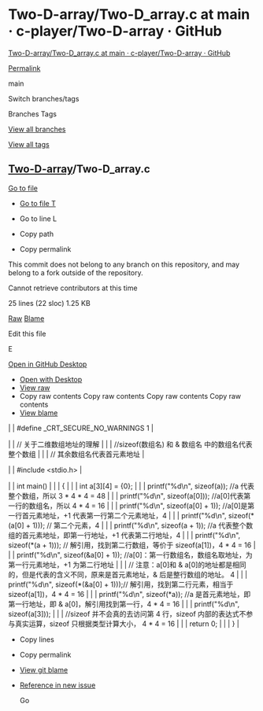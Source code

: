 # Two-D-array/Two-D_array.c at main · c-player/Two-D-array · GitHub
[Two-D-array/Two-D_array.c at main · c-player/Two-D-array · GitHub](https://hub.gitfast.tk/c-player/Two-D-array/blob/main/Two-D_array.c) 

 [Permalink](/c-player/Two-D-array/blob/2e4d91d62c91ec31efaacd715a1d59088e2394f4/Two-D_array.c)

main

Switch branches/tags

Branches Tags

[View all branches](/c-player/Two-D-array/branches)

[View all tags](/c-player/Two-D-array/tags)

## [Two-D-array](/c-player/Two-D-array)/**Two-D_array.c**

[Go to file](/c-player/Two-D-array/find/main)

-   [Go to file T](/c-player/Two-D-array/find/main)

-   Go to line L

-   Copy path

-   Copy permalink

This commit does not belong to any branch on this repository, and may belong to a fork outside of the repository.

Cannot retrieve contributors at this time

25 lines (22 sloc) 1.25 KB

[Raw](/c-player/Two-D-array/raw/main/Two-D_array.c) [Blame](/c-player/Two-D-array/blame/main/Two-D_array.c)

 Edit this file

E

[Open in GitHub Desktop](https://desktop.github.com)

-   [Open with Desktop](https://desktop.github.com)
-   [View raw](/c-player/Two-D-array/raw/main/Two-D_array.c)
-   Copy raw contents Copy raw contents Copy raw contents Copy raw contents
-   [View blame](/c-player/Two-D-array/blame/main/Two-D_array.c)

|  | #define \_CRT_SECURE_NO_WARNINGS 1 |

|  | // 关于二维数组地址的理解 |
|  | //sizeof(数组名) 和 & 数组名 中的数组名代表整个数组 |
|  | // 其余数组名代表首元素地址 |

|  | #include &lt;stdio.h> \|

|  | int main() |
|  | { |
|  | int a\[3]\[4] = {0}; |
|  | printf("%d\\n", sizeof(a)); //a 代表整个数组，所以 3 \* 4 \* 4 = 48 |
|  | printf("%d\\n", sizeof(a\[0])); //a\[0]代表第一行的数组名，所以 4 \* 4 = 16 |
|  | printf("%d\\n", sizeof(a\[0] + 1)); //a\[0]是第一行首元素地址，+1 代表第一行第二个元素地址，4 |
|  | printf("%d\\n", sizeof(\*(a\[0] + 1))); // 第二个元素，4 |
|  | printf("%d\\n", sizeof(a + 1)); //a 代表整个数组的首元素地址，即第一行地址，+1 代表第二行地址，4 |
|  | printf("%d\\n", sizeof(\*(a + 1))); // 解引用，找到第二行数组，等价于 sizeof(a\[1])，4 \* 4 = 16 |
|  | printf("%d\\n", sizeof(&a\[0] + 1)); //a\[0]：第一行数组名，数组名取地址，为第一行元素地址，+1 为第二行地址 |
|  | // 注意：a\[0]和 & a\[0]的地址都是相同的，但是代表的含义不同，原来是首元素地址，& 后是整行数组的地址。 4 |
|  | printf("%d\\n", sizeof(\*(&a\[0] + 1)));// 解引用，找到第二行元素，相当于 sizeof(a\[1])，4 \* 4 = 16 |
|  | printf("%d\\n", sizeof(\*a)); //a 是首元素地址，即第一行地址，即 & a\[0]，解引用找到第一行，4 \* 4 = 16 |
|  | printf("%d\\n", sizeof(a\[3])); |
|  | //sizeof 并不会真的去访问第 4 行，sizeof 内部的表达式不参与真实运算，sizeof 只根据类型计算大小， 4 \* 4 = 16 |
|  | return 0; |
|  | } |

-   Copy lines
-   Copy permalink
-   [View git blame](/c-player/Two-D-array/blame/2e4d91d62c91ec31efaacd715a1d59088e2394f4/Two-D_array.c)
-   [Reference in new issue](/c-player/Two-D-array/issues/new)

    Go

